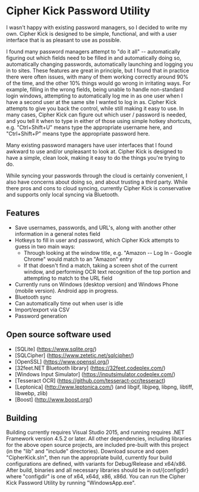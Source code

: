 # Cipher Kick Password Utility

I wasn't happy with existing password managers, so I decided to write my own. Cipher Kick is designed to be simple, functional, and with a user interface that is as pleasant to use as possible.

I found many password managers attempt to "do it all" -- automatically figuring out which fields need to be filled in and automatically doing so, automatically changing passwords, automatically launching and logging you in to sites.  These features are great in principle, but I found that in practice there were often issues, with many of them working correctly around 90% of the time, and the other 10% things would go wrong in irritating ways.  For example, filling in the wrong fields, being unable to handle non-standard login windows, attempting to automatically log me in as one user when I have a second user at the same site I wanted to log in as.  Cipher Kick attempts to give you back the control, while still making it easy to use.  In many cases, Cipher Kick can figure out which user / password is needed, and you tell it when to type in either of those using simple hotkey shortcuts, e.g. "Ctrl+Shift+U" means type the appropriate username here, and "Ctrl+Shift+P" means type the appropriate password here.

Many existing password managers have user interfaces that I found awkward to use and/or unpleasant to look at.  Cipher Kick is designed to have a simple, clean look, making it easy to do the things you're trying to do.

While syncing your passwords through the cloud is certainly convenient, I also have concerns about doing so, and about trusting a third party.  While there pros and cons to cloud syncing, currently Cipher Kick is conservative and supports only local syncing via Bluetooth.

## Features
* Save usernames, passwords, and URL's, along with another other information in a general notes field
* Hotkeys to fill in user and password, which Cipher Kick attempts to guess in two main ways:
  * Through looking at the window title, e.g. "Amazon -- Log In - Google Chrome" would match to an "Amazon" entry
  * If that doesn't find a match, taking a screen shot of the current window, and performing OCR text recognition of the top portion and attempting to match to the URL field
* Currently runs on Windows (desktop version) and Windows Phone (mobile version).  Android app in progress.
* Bluetooth sync
* Can automatically time out when user is idle
* Import/export via CSV
* Password generation

## Open source software used
* [SQLite] (https://www.sqlite.org/)
* [SQLCipher] (https://www.zetetic.net/sqlcipher/)
* [OpenSSL] (https://www.openssl.org/)
* [32feet.NET Bluetooth library] (https://32feet.codeplex.com/)
* [Windows Input Simulator] (https://inputsimulator.codeplex.com/)
* [Tesseract OCR] (https://github.com/tesseract-ocr/tesseract)
* [Leptonica] (http://www.leptonica.com/) (and libgif, libjpeg, libpng, libtiff, libwebp, zlib)
* [Boost] (http://www.boost.org/)

## Building
Building currently requires Visual Studio 2015, and running requires .NET Framework version 4.5.2 or later.  All other dependencies, including libraries for the above open source projects, are included pre-built with this project (in the "lib" and "include" directories).  Download source and open "CipherKick.sln", then run the appropriate build, currently four build configurations are defined, with variants for Debug/Release and x64/x86.  After build, binaries and all necessary libraries should be in out/{configdir} where "configdir" is one of x64, x64d, x86, x86d.  You can run the Cipher Kick Password Utility by running "WindowsApp.exe".
